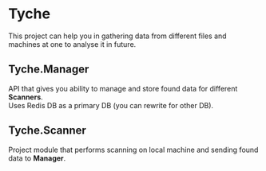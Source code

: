 # Tyche

This project can help you in gathering data from different files and machines at one to analyse it in future.

## Tyche.Manager

API that gives you ability to manage and store found data for different **Scanners**.   
Uses Redis DB as a primary DB (you can rewrite for other DB).

## Tyche.Scanner

Project module that performs scanning on local machine and sending found data to **Manager**.
